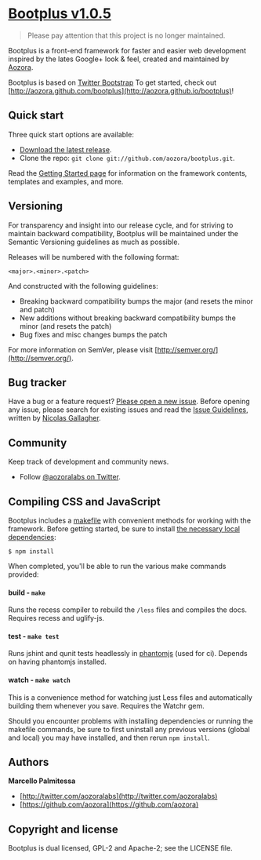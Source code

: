 # [Bootplus v1.0.5](https://github.io/aozora/bootplus)

> Please pay attention that this project is no longer maintained.

Bootplus is a front-end framework for faster and easier web development inspired by the lates Google+ look & feel, created and maintained by [Aozora](http://twitter.com/aozoralabs).

Bootplus is based on [Twitter Bootstrap](http://twitter.github.io/bootstrap)
To get started, check out [http://aozora.github.com/bootplus](http://aozora.github.io/bootplus)!



## Quick start

Three quick start options are available:

* [Download the latest release](http://aozora.github.io/bootplus/zipball/master).
* Clone the repo: `git clone git://github.com/aozora/bootplus.git`.

Read the [Getting Started page](http://aozora.github.io/bootplus/getting-started) for information on the framework contents, templates and examples, and more.



## Versioning

For transparency and insight into our release cycle, and for striving to maintain backward compatibility, Bootplus will be maintained under the Semantic Versioning guidelines as much as possible.

Releases will be numbered with the following format:

`<major>.<minor>.<patch>`

And constructed with the following guidelines:

* Breaking backward compatibility bumps the major (and resets the minor and patch)
* New additions without breaking backward compatibility bumps the minor (and resets the patch)
* Bug fixes and misc changes bumps the patch

For more information on SemVer, please visit [http://semver.org/](http://semver.org/).



## Bug tracker

Have a bug or a feature request? [Please open a new issue](https://github.com/twitter/bootplus/issues). Before opening any issue, please search for existing issues and read the [Issue Guidelines](https://github.com/necolas/issue-guidelines), written by [Nicolas Gallagher](https://github.com/necolas/).



## Community

Keep track of development and community news.

* Follow [@aozoralabs on Twitter](http://twitter.com/aozoralabs).


## Compiling CSS and JavaScript

Bootplus includes a [makefile](Makefile) with convenient methods for working with the framework. Before getting started, be sure to install [the necessary local dependencies](package.json):

```
$ npm install
```

When completed, you'll be able to run the various make commands provided:

#### build - `make`
Runs the recess compiler to rebuild the `/less` files and compiles the docs. Requires recess and uglify-js.

#### test - `make test`
Runs jshint and qunit tests headlessly in [phantomjs](http://code.google.com/p/phantomjs/) (used for ci). Depends on having phantomjs installed.

#### watch - `make watch`
This is a convenience method for watching just Less files and automatically building them whenever you save. Requires the Watchr gem.

Should you encounter problems with installing dependencies or running the makefile commands, be sure to first uninstall any previous versions (global and local) you may have installed, and then rerun `npm install`.




## Authors

**Marcello Palmitessa**

+ [http://twitter.com/aozoralabs](http://twitter.com/aozoralabs)
+ [https://github.com/aozora](https://github.com/aozora)


## Copyright and license

Bootplus is dual licensed, GPL-2 and Apache-2; see the LICENSE file.
